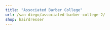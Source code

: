 ```yaml
---
title: "Associated Barber College"
url: /san-diego/associated-barber-college-2/
shop: hairdresser
---
```

